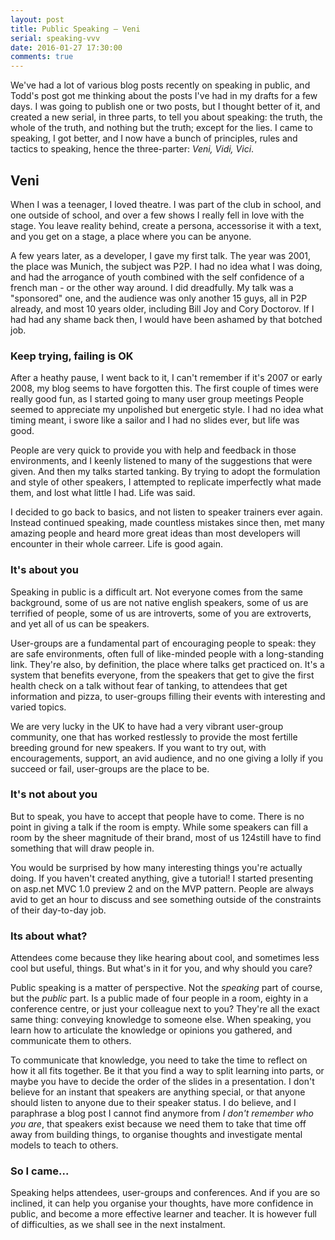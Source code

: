 ```yaml
---
layout: post
title: Public Speaking – Veni
serial: speaking-vvv
date: 2016-01-27 17:30:00
comments: true
---
```

We've had a lot of various blog posts recently on speaking in public, and Todd's post got me thinking about the posts I've had in my drafts for a few days. I was going to publish one or two posts, but I thought better of it, and created a new serial, in three parts, to tell you about speaking: the truth, the whole of the truth, and nothing but the truth; except for the lies. I came to speaking, I got better, and I now have a bunch of principles, rules and tactics to speaking, hence the three-parter: _Veni, Vidi, Vici_.  

## Veni

When I was a teenager, I loved theatre. I was part of the club in school, and one outside of school, and over a few shows I really fell in love with the stage. You leave reality behind, create a persona, accessorise it with a text, and you get on a stage, a place where you can be anyone.

A few years later, as a developer, I gave my first talk. The year was 2001, the place was Munich, the subject was P2P. I had no idea what I was doing, and had the arrogance of youth combined with the self confidence of a french man - or the other way around. I did dreadfully. My talk was a "sponsored" one, and the audience was only another 15 guys, all in P2P already, and most 10 years older, including Bill Joy and Cory Doctorov. If I had had any shame back then, I would have been ashamed by that botched job.

### Keep trying, failing is OK

After a heathy pause, I went back to it, I can't remember if it's 2007 or early 2008, my blog seems to have forgotten this. The first couple of times were really good fun, as I started going to many user group meetings People seemed to appreciate my unpolished but energetic style. I had no idea what timing meant, i swore like a sailor and I had no slides ever, but life was good.

People are very quick to provide you with help and feedback in those environments, and I keenly listened to many of the suggestions that were given. And then my talks started tanking. By trying to adopt the formulation and style of other speakers, I attempted to replicate imperfectly what made them, and lost what little I had. Life was said.

I decided to go back to basics, and not listen to speaker trainers ever again. Instead continued speaking, made countless mistakes since then, met many amazing people and heard more great ideas than most developers will encounter in their whole carreer. Life is good again.

### It's about you

Speaking in public is a difficult art. Not everyone comes from the same background, some of us are not native english speakers, some of us are terrified of people, some of us are introverts, some of you are extroverts, and yet all of us can be speakers.

User-groups are a fundamental part of encouraging people to speak: they are safe environments, often full of like-minded people with a long-standing link. They're also, by definition, the place where talks get practiced on. It's a system that benefits everyone, from the speakers that get to give the first health check on a talk without fear of tanking, to attendees that get information and pizza, to user-groups filling their events with interesting and varied topics.

We are very lucky in the UK to have had a very vibrant user-group community, one that has worked restlessly to provide the most fertille breeding ground for new speakers. If you want to try out, with encouragements, support, an avid audience, and no one giving a lolly if you succeed or fail, user-groups are the place to be.

### It's not about you

But to speak, you have to accept that people have to come. There is no point in giving a talk if the room is empty. While some speakers can fill a room by the sheer magnitude of their brand, most of us 124still have to find something that will draw people in.

You would be surprised by how many interesting things you're actually doing. If you haven't created anything, give a tutorial! I started presenting on asp.net MVC 1.0 preview 2 and on the MVP pattern. People are always avid to get an hour to discuss and see something outside of the constraints of their day-to-day job.

### Its about what?

Attendees come because they like hearing about cool, and sometimes less cool but useful, things. But what's in it for you, and why should you care?

Public speaking is a matter of perspective. Not the _speaking_ part of course, but the _public_ part. Is a public made of four people in a room, eighty in a conference centre, or just your colleague next to you? They're all the exact same thing: conveying knowledge to someone else. When speaking, you learn how to articulate the knowledge or opinions you gathered, and communicate them to others.

To communicate that knowledge, you need to take the time to reflect on how it all fits together. Be it that you find a way to split learning into parts, or maybe you have to decide the order of the slides in a presentation. I don't believe for an instant that speakers are anything special, or that anyone should listen to anyone due to their speaker status. I do believe, and I paraphrase a blog post I cannot find anymore from _I don't remember who you are_, that speakers exist because we need them to take that time off away from building things, to organise thoughts and investigate mental models to teach to others.

### So I came...

Speaking helps attendees, user-groups and conferences. And if you are so inclined, it can help you organise your thoughts, have more confidence in public, and become a more effective learner and teacher. It is however full of difficulties, as we shall see in the next instalment.

[basiafusinska]: <http://barbarafusinska.com/2015/10/20/conference-talkswhere-did-we-go-wrong/>
[hintjens]: <http://hintjens.com/blog:107>
[toddmotto]: <https://toddmotto.com/so-you-want-to-talk-at-conferences/>
[dylan]:<http://dylanbeattie.blogspot.co.uk/2016/01/lets-talk-about-feedback.html>